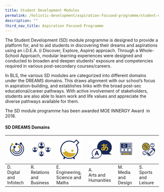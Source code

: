 ```yaml
---
title: Student Development Modules
permalink: /holistic-development/aspiration-focused-programme/student-development-modules/
description: ""
third_nav_title: Aspiration Focused Programme
---
```

The Student Development (SD) module programme is designed to provide a platform for, and to aid students in discovering their dreams and aspirations using an i.D.E.A. (i Discover, Explore, Aspire) approach. Through a Whole-School Approach, modular learning experiences were designed and conducted to broaden and deepen students’ exposure and competencies required in various post-secondary courses/careers.

In BLS, the various SD modules are categorized into different domains under the DREAMS domains. This draws alignment with our school’s focus in aspiration-building, and establishes links with the broad post-sec educational/career pathways. With active involvement of stakeholders, students are also able to learn work and life values and appreciate the diverse pathways available for them.

The SD module programme has been awarded MOE INNERGY Award  in 2018.

#### **SD DREAMS Domains**

| ![](/images/sdm1.png) | ![](/images/sdm2.png) | ![](/images/sdm3.png) | ![](/images/sdm4.png) | ![](/images/sdm5.png) | ![](/images/sdm6.png) |
|---|---|---|---|---|---|
| D.<br>Digital and Infotech | R.<br>Relations and Business | E.<br>Engineering, Science and Maths | A.<br>Arts and Humanities | M.<br>Media and Design | S.<br>Sports and Leisure |

 